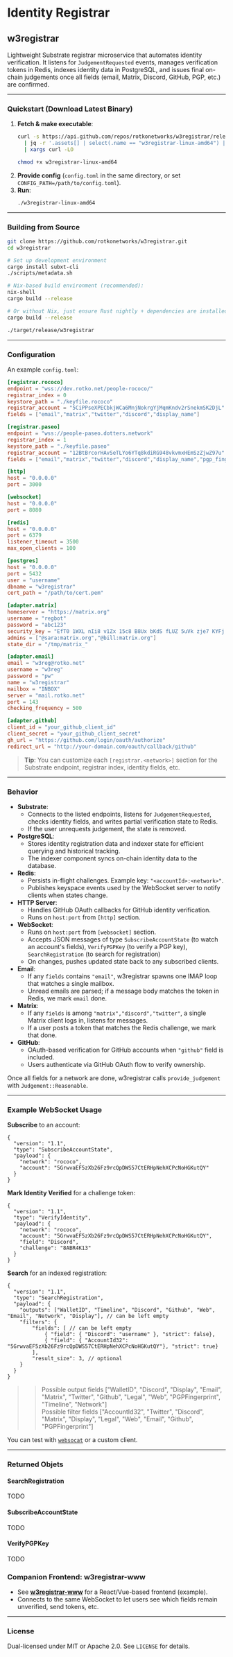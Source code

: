 # Identity Registrar

## w3registrar

Lightweight Substrate registrar microservice that automates identity verification.
It listens for `JudgementRequested` events, manages verification tokens in Redis,
indexes identity data in PostgreSQL, and issues final on-chain judgements once all fields 
(email, Matrix, Discord, GitHub, PGP, etc.) are confirmed.

---

### Quickstart (Download Latest Binary)

1. **Fetch & make executable**:
   ```bash
   curl -s https://api.github.com/repos/rotkonetworks/w3registrar/releases/latest \
     | jq -r '.assets[] | select(.name == "w3registrar-linux-amd64") | .browser_download_url' \
     | xargs curl -LO

   chmod +x w3registrar-linux-amd64
   ```
2. **Provide config** (`config.toml` in the same directory, or set `CONFIG_PATH=/path/to/config.toml`).
3. **Run**:
   ```bash
   ./w3registrar-linux-amd64
   ```

---

### Building from Source

```bash
git clone https://github.com/rotkonetworks/w3registrar.git
cd w3registrar

# Set up development environment
cargo install subxt-cli
./scripts/metadata.sh

# Nix-based build environment (recommended):
nix-shell
cargo build --release

# Or without Nix, just ensure Rust nightly + dependencies are installed:
cargo build --release

./target/release/w3registrar
```

---

### Configuration

An example `config.toml`:

```toml
[registrar.rococo]
endpoint = "wss://dev.rotko.net/people-rococo/"
registrar_index = 0
keystore_path = "./keyfile.rococo"
registrar_account = "5CiPPseXPECbkjWCa6MnjNokrgYjMqmKndv2rSnekmSK2DjL"
fields = ["email","matrix","twitter","discord","display_name"]

[registrar.paseo]
endpoint = "wss://people-paseo.dotters.network"
registrar_index = 1
keystore_path = "./keyfile.paseo"
registrar_account = "12BtBrcorHAvSeTLYo6YTq8kdiRG948vkvmxHEmSzZjwZ97u"
fields = ["email","matrix","twitter","discord","display_name","pgp_fingerprint","github"]

[http]
host = "0.0.0.0"
port = 3000

[websocket]
host = "0.0.0.0"
port = 8080

[redis]
host = "0.0.0.0"
port = 6379
listener_timeout = 3500
max_open_clients = 100

[postgres]
host = "0.0.0.0"
port = 5432
user = "username"
dbname = "w3registrar"
cert_path = "/path/to/cert.pem"

[adapter.matrix]
homeserver = "https://matrix.org"
username = "regbot"
password = "abc123"
security_key = "EfT0 1WXL nIi8 v1Zx 15c8 B8Ux bKdS fLUZ 5uVk zje7 KYFj ZiLf"
admins = ["@sara:matrix.org","@bill:matrix.org"]
state_dir = "/tmp/matrix_"

[adapter.email]
email = "w3reg@rotko.net"
username = "w3reg"
password = "pw"
name = "w3registrar"
mailbox = "INBOX"
server = "mail.rotko.net"
port = 143
checking_frequency = 500

[adapter.github]
client_id = "your_github_client_id"
client_secret = "your_github_client_secret"
gh_url = "https://github.com/login/oauth/authorize"
redirect_url = "http://your-domain.com/oauth/callback/github"
```

> **Tip**: You can customize each `[registrar.<network>]` section for the Substrate endpoint, registrar index, identity fields, etc.  

---

### Behavior

- **Substrate**:
  - Connects to the listed endpoints, listens for `JudgementRequested`, checks identity fields, and writes partial verification state to Redis.
  - If the user unrequests judgement, the state is removed.
- **PostgreSQL**:
  - Stores identity registration data and indexer state for efficient querying and historical tracking.
  - The indexer component syncs on-chain identity data to the database.
- **Redis**:
  - Persists in-flight challenges. Example key: `"<accountId>:<network>"`.
  - Publishes keyspace events used by the WebSocket server to notify clients when states change.
- **HTTP Server**:
  - Handles GitHub OAuth callbacks for GitHub identity verification.
  - Runs on `host:port` from `[http]` section.
- **WebSocket**:
  - Runs on `host:port` from `[websocket]` section.
  - Accepts JSON messages of type `SubscribeAccountState` (to watch an account's fields), `VerifyPGPKey` (to verify a PGP key), `SearchRegistration` (to search for registration)
  - On changes, pushes updated state back to any subscribed clients.
- **Email**:
  - If any `fields` contains `"email"`, w3registrar spawns one IMAP loop that watches a single mailbox.  
  - Unread emails are parsed; if a message body matches the token in Redis, we mark `email` done.
- **Matrix**:
  - If any `fields` is among `"matrix","discord","twitter"`, a single Matrix client logs in, listens for messages.  
  - If a user posts a token that matches the Redis challenge, we mark that done.
- **GitHub**:
  - OAuth-based verification for GitHub accounts when `"github"` field is included.
  - Users authenticate via GitHub OAuth flow to verify ownership.

Once all fields for a network are done, w3registrar calls `provide_judgement` with `Judgement::Reasonable`.

---

### Example WebSocket Usage

**Subscribe** to an account:
```jsonc
{
  "version": "1.1",
  "type": "SubscribeAccountState",
  "payload": {
    "network": "rococo",
    "account": "5GrwvaEF5zXb26Fz9rcQpDWS57CtERHpNehXCPcNoHGKutQY"
  }
}
```

**Mark Identity Verified** for a challenge token:
```jsonc
{
  "version": "1.1",
  "type": "VerifyIdentity",
  "payload": {
    "network": "rococo",
    "account": "5GrwvaEF5zXb26Fz9rcQpDWS57CtERHpNehXCPcNoHGKutQY",
    "field": "Discord",
    "challenge": "8ABR4K13"
  }
}
```

**Search** for an indexed registration:
```jsonc
{
  "version": "1.1",
  "type": "SearchRegistration",
  "payload": {
    "outputs": ["WalletID", "Timeline", "Discord", "Github", "Web", "Email", "Network", "Display"], // can be left empty
    "filters": {
        "fields": [ // can be left empty
            { "field": { "Discord": "username" }, "strict": false},
            { "field": { "AccountId32": "5GrwvaEF5zXb26Fz9rcQpDWS57CtERHpNehXCPcNoHGKutQY"}, "strict": true}
        ],
        "result_size": 3, // optional
    }
  }
}
```
>> Possible output fields ["WalletID", "Discord", "Display", "Email", "Matrix", "Twitter", "Github", "Legal", "Web", "PGPFingerprint", "Timeline", "Network"]  
>> Possible filter fields ["AccountId32", "Twitter", "Discord", "Matrix", "Display", "Legal", "Web", "Email", "Github", "PGPFingerprint"]  

You can test with [`websocat`](https://github.com/vi/websocat) or a custom client.

---

### Returned Objets
#### SearchRegistration
TODO
#### SubscribeAccountState
TODO
#### VerifyPGPKey
TODO

### Companion Frontend: w3registrar-www

- See [**w3registrar-www**](https://github.com/rotkonetworks/w3registrar-www) for a React/Vue-based frontend (example).
- Connects to the same WebSocket to let users see which fields remain unverified, send tokens, etc.

---

### License

Dual-licensed under MIT or Apache 2.0. See `LICENSE` for details.

